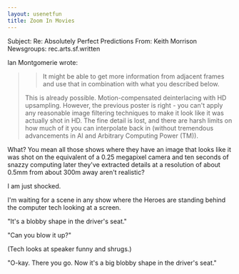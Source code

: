 ```yaml
---
layout: usenetfun
title: Zoom In Movies
---
```



 Subject: Re: Absolutely Perfect Predictions 
From: Keith Morrison 
Newsgroups: rec.arts.sf.written

Ian Montgomerie wrote:

>>It might be able to get more information from adjacent frames
>>and use that in combination with what you described below.
> 
> This is already possible.  Motion-compensated deinterlacing with HD
> upsampling.  However, the previous poster is right - you can't apply
> any reasonable image filtering techniques to make it look like it was
> actually shot in HD.  The fine detail is lost, and there are harsh
> limits on how much of it you can interpolate back in (without
> tremendous advancements in AI and Arbitrary Computing Power (TM)).

What?  You mean all those shows where they have an image that looks like it was shot on the equivalent of a 0.25 megapixel camera and
ten seconds of snazzy computing later they've extracted details at a resolution of about 0.5mm from about 300m away aren't realistic?

I am just shocked.

I'm waiting for a scene in any show where the Heroes are standing behind the computer tech looking at a screen. 

&quot;It's a blobby shape in the driver's seat.&quot;

&quot;Can you blow it up?&quot;

(Tech looks at speaker funny and shrugs.)  

&quot;O-kay.  There you go. Now it's a big blobby shape in the driver's seat.&quot;


   